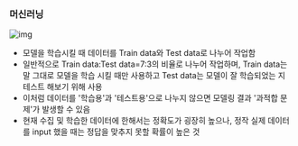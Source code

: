 ### 머신러닝

![img](https://blog.kakaocdn.net/dn/u0Xaj/btqZpU7jLxx/egFYJBYVjADdykpyMISz61/img.png)

- 모델을 학습시킬 때 데이터를 Train data와 Test data로 나누어 작업함 
- 일반적으로 Train data:Test data=7:3의 비율로 나누어 작업하며, Train data는 말 그대로 모델을 학습 시킬 때만 사용하고 Test data는 모델이 잘 학습되었는 지 테스트 해보기 위해 사용
- 이처럼 데이터를 '학습용'과 '테스트용'으로 나누지 않으면 모델링 결과 '과적합 문제'가 발생할 수 있음 
- 현재 수집 및 학습한 데이터에 한해서는 정확도가 굉장히 높으나, 정작 실제 데이터를 input 했을 때는 정답을 맞추지 못할 확률이 높은 것 

